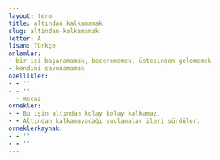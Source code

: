 ```yaml
---
layout: term
title: altından kalkamamak
slug: altindan-kalkamamak
letter: A
lisan: Türkçe
anlamlar:
- bir işi başaramamak, becerememek, üstesinden gelememek
- kendini savunamamak
ozellikler:
- - ''
- - ''
  - mecaz
ornekler:
- - Bu işin altından kolay kolay kalkamaz.
- - Altından kalkamayacağı suçlamalar ileri sürdüler.
orneklerkaynak:
- - ''
- - ''
---
```


